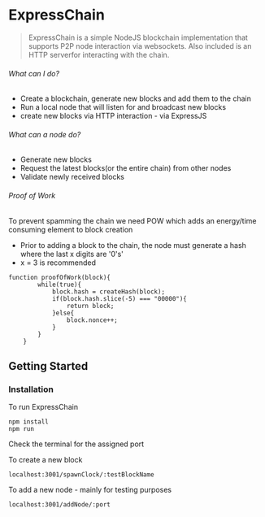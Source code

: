 # ExpressChain
> ExpressChain is a simple NodeJS blockchain implementation that supports P2P node interaction via websockets.  Also included is an HTTP serverfor interacting with the chain.

###### What can I do?
* Create a blockchain, generate new blocks and add them to the chain
* Run a local node that will listen for and broadcast new blocks
* create new blocks via HTTP interaction - via ExpressJS

###### What can a node do?
* Generate new blocks
* Request the latest blocks(or the entire chain) from other nodes
* Validate newly received blocks

###### Proof of Work
To prevent spamming the chain we need POW which adds an energy/time consuming element to block creation
* Prior to adding a block to the chain, the node must generate a hash where the last x digits are '0's'
* x = 3 is recommended

```
function proofOfWork(block){
		while(true){
			block.hash = createHash(block);
			if(block.hash.slice(-5) === "00000"){	
				return block;
			}else{
				block.nonce++;
			}
		}
	}
```
## Getting Started

### Installation
To run ExpressChain
```
npm install
npm run
```
Check the terminal for the assigned port

To create a new block
```
localhost:3001/spawnClock/:testBlockName
```

To add a new node - mainly for testing purposes
```
localhost:3001/addNode/:port
```


